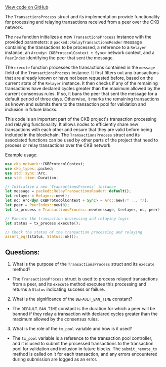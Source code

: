 [View code on GitHub](https://github.com/nervosnetwork/ckb/blob/develop/sync/src/relayer/transactions_process.rs)

The `TransactionsProcess` struct and its implementation provide functionality for processing and relaying transactions received from a peer over the CKB network.

The `new` function initializes a new `TransactionsProcess` instance with the provided parameters: a `packed::RelayTransactionsReader` message containing the transactions to be processed, a reference to a `Relayer` instance, an `Arc<dyn CKBProtocolContext + Sync>` network context, and a `PeerIndex` identifying the peer that sent the message.

The `execute` function processes the transactions contained in the `message` field of the `TransactionsProcess` instance. It first filters out any transactions that are already known or have not been requested before, based on the current state of the `Relayer` instance. It then checks if any of the remaining transactions have declared cycles greater than the maximum allowed by the current consensus rules. If so, it bans the peer that sent the message for a default period of three days. Otherwise, it marks the remaining transactions as known and submits them to the transaction pool for validation and inclusion in future blocks.

This code is an important part of the CKB project's transaction processing and relaying functionality. It allows nodes to efficiently share new transactions with each other and ensure that they are valid before being included in the blockchain. The `TransactionsProcess` struct and its associated functions can be used by other parts of the project that need to process or relay transactions over the CKB network.

Example usage:

```rust
use ckb_network::CKBProtocolContext;
use ckb_types::packed;
use std::sync::Arc;
use std::time::Duration;

// Initialize a new `TransactionsProcess` instance
let message = packed::RelayTransactionsReader::default();
let relayer = Relayer::new();
let nc: Arc<dyn CKBProtocolContext + Sync> = Arc::new(/* ... */);
let peer = PeerIndex::new(0);
let tx_process = TransactionsProcess::new(message, &relayer, nc, peer);

// Execute the transaction processing and relaying logic
let status = tx_process.execute();

// Check the status of the transaction processing and relaying
assert_eq!(status, Status::ok());
```
## Questions:
 1. What is the purpose of the `TransactionsProcess` struct and its `execute` method?
- The `TransactionsProcess` struct is used to process relayed transactions from a peer, and its `execute` method executes this processing and returns a `Status` indicating success or failure.

2. What is the significance of the `DEFAULT_BAN_TIME` constant?
- The `DEFAULT_BAN_TIME` constant is the duration for which a peer will be banned if they relay a transaction with declared cycles greater than the maximum allowed by the consensus rules.

3. What is the role of the `tx_pool` variable and how is it used?
- The `tx_pool` variable is a reference to the transaction pool controller, and it is used to submit the processed transactions to the transaction pool for validation and inclusion in future blocks. The `submit_remote_tx` method is called on it for each transaction, and any errors encountered during submission are logged as an error.
